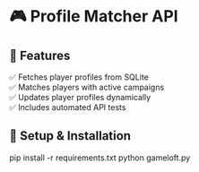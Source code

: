# 🎮 Profile Matcher API

## 🚀 Features
✅ Fetches player profiles from SQLite  
✅ Matches players with active campaigns  
✅ Updates player profiles dynamically  
✅ Includes automated API tests  

## 🔧 Setup & Installation

pip install -r requirements.txt
python gameloft.py
